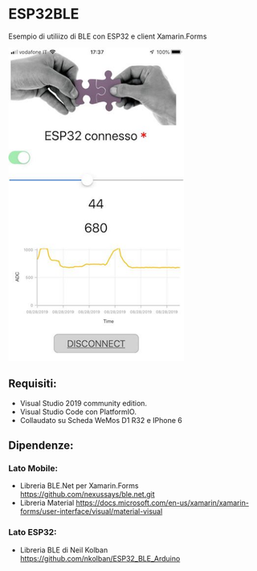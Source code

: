 # ESP32BLE
Esempio di utiliizo di BLE con ESP32 e client Xamarin.Forms

<img src="Xamarin/Basic/ESP32BLE.iOS/Resources/ScreenShot.jpg" width="350" />

## Requisiti:
- Visual Studio 2019 community edition.
- Visual Studio Code con PlatformIO. 
- Collaudato su Scheda WeMos D1 R32 e IPhone 6

## Dipendenze:
### Lato Mobile: 
- Libreria BLE.Net per Xamarin.Forms https://github.com/nexussays/ble.net.git
- Libreria Material https://docs.microsoft.com/en-us/xamarin/xamarin-forms/user-interface/visual/material-visual

### Lato ESP32: 
- Libreria BLE di Neil Kolban https://github.com/nkolban/ESP32_BLE_Arduino
